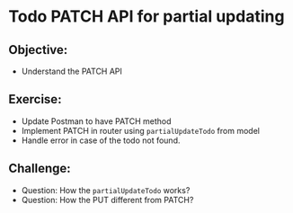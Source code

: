 # Todo PATCH API for partial updating

## Objective:

- Understand the PATCH API

## Exercise:

- Update Postman to have PATCH method
- Implement PATCH in router using `partialUpdateTodo` from model
- Handle error in case of the todo not found.

## Challenge:

- Question: How the `partialUpdateTodo` works?
- Question: How the PUT different from PATCH?
